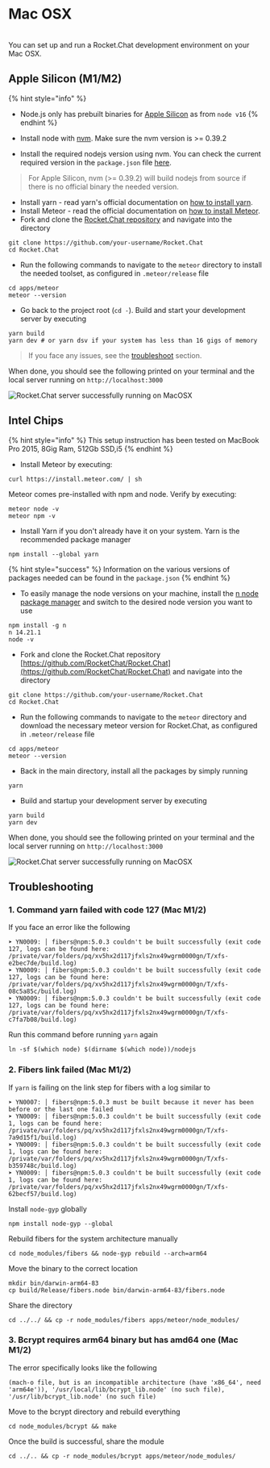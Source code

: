 # Mac OSX

\
You can set up and run a Rocket.Chat development environment on your Mac OSX.

## Apple Silicon (M1/M2)

{% hint style="info" %}
* Node.js only has prebuilt binaries for [Apple Silicon](https://www.macworld.com/article/334279/apple-silicon-macs-may-be-a-reboot-of-the-g4-cube-and-colorful-imac-g3.html) as from `node v16`
{% endhint %}

* Install node with [nvm](https://github.com/nvm-sh/nvm). Make sure the nvm version is >= 0.39.2
* Install the required nodejs version using nvm. You can check the current required version in the `package.json` file [here](https://github.com/RocketChat/Rocket.Chat/blob/develop/package.json#L42-L46).

> For Apple Silicon, nvm (>= 0.39.2) will build nodejs from source if there is no official binary the needed version.

* Install yarn - read yarn's official documentation on [how to install yarn](https://classic.yarnpkg.com/lang/en/docs/install/#mac-stable).
* Install Meteor - read the official documentation on [how to install Meteor](https://docs.meteor.com/install.html).
* Fork and clone the [Rocket.Chat repository](https://github.com/RocketChat/Rocket.Chat) and navigate into the directory

```shell
git clone https://github.com/your-username/Rocket.Chat
cd Rocket.Chat
```

* Run the following commands to navigate to the `meteor` directory to install the needed toolset, as configured in `.meteor/release` file

```shell
cd apps/meteor
meteor --version
```

* Go back to the project root (`cd -`). Build and start your development server by executing

```shell
yarn build
yarn dev # or yarn dsv if your system has less than 16 gigs of memory
```

> If you face any issues, see the [troubleshoot](mac-osx.md#troubleshooting) section.

When done, you should see the following printed on your terminal and the local server running on `http://localhost:3000`

![Rocket.Chat server successfully running on MacOSX](<../../.gitbook/assets/image (51) (2).png>)

## Intel Chips

{% hint style="info" %}
This setup instruction has been tested on MacBook Pro 2015, 8Gig Ram, 512Gb SSD,i5
{% endhint %}

* Install Meteor by executing:

```
curl https://install.meteor.com/ | sh
```

Meteor comes pre-installed with npm and node. Verify by executing:

```
meteor node -v
meteor npm -v
```

* Install Yarn if you don't already have it on your system. Yarn is the recommended package manager

```
npm install --global yarn
```

{% hint style="success" %}
Information on the various versions of packages needed can be found in the `package.json`
{% endhint %}

* To easily manage the node versions on your machine, install the [n node package manager](https://www.npmjs.com/package/n) and switch to the desired node version you want to use

```
npm install -g n
n 14.21.1
node -v
```

* Fork and clone the Rocket.Chat repository [https://github.com/RocketChat/Rocket.Chat](https://github.com/RocketChat/Rocket.Chat) and navigate into the directory

```
git clone https://github.com/your-username/Rocket.Chat
cd Rocket.Chat
```

* Run the following commands to navigate to the `meteor` directory and download the necessary meteor version for Rocket.Chat, as configured in `.meteor/release` file

```
cd apps/meteor
meteor --version
```

* Back in the main directory, install all the packages by simply running

```
yarn
```

* Build and startup your development server by executing

```
yarn build
yarn dev
```

When done, you should see the following printed on your terminal and the local server running on `http://localhost:3000`

![Rocket.Chat server successfully running on MacOSX](<../../.gitbook/assets/image (51) (2).png>)

## Troubleshooting

### 1. Command yarn failed with code 127 (Mac M1/2)

If you face an error like the following

```
➤ YN0009: │ fibers@npm:5.0.3 couldn't be built successfully (exit code 127, logs can be found here: /private/var/folders/pq/xv5hx2d117jfxls2nx49wgrm0000gn/T/xfs-e2bec7de/build.log)
➤ YN0009: │ fibers@npm:5.0.3 couldn't be built successfully (exit code 127, logs can be found here: /private/var/folders/pq/xv5hx2d117jfxls2nx49wgrm0000gn/T/xfs-08c5a85c/build.log)
➤ YN0009: │ fibers@npm:5.0.3 couldn't be built successfully (exit code 127, logs can be found here: /private/var/folders/pq/xv5hx2d117jfxls2nx49wgrm0000gn/T/xfs-c7fa7b08/build.log)
```

Run this command before running `yarn` again

```shell
ln -sf $(which node) $(dirname $(which node))/nodejs
```

### 2. Fibers link failed (Mac M1/2)

If `yarn` is failing on the link step for fibers with a log similar to

```
➤ YN0007: │ fibers@npm:5.0.3 must be built because it never has been before or the last one failed
➤ YN0009: │ fibers@npm:5.0.3 couldn't be built successfully (exit code 1, logs can be found here: /private/var/folders/pq/xv5hx2d117jfxls2nx49wgrm0000gn/T/xfs-7a9d15f1/build.log)
➤ YN0009: │ fibers@npm:5.0.3 couldn't be built successfully (exit code 1, logs can be found here: /private/var/folders/pq/xv5hx2d117jfxls2nx49wgrm0000gn/T/xfs-b359748c/build.log)
➤ YN0009: │ fibers@npm:5.0.3 couldn't be built successfully (exit code 1, logs can be found here: /private/var/folders/pq/xv5hx2d117jfxls2nx49wgrm0000gn/T/xfs-62becf57/build.log)

```

Install `node-gyp` globally

```shell
npm install node-gyp --global
```

Rebuild fibers for the system architecture manually

```shell
cd node_modules/fibers && node-gyp rebuild --arch=arm64
```

Move the binary to the correct location

```shell
mkdir bin/darwin-arm64-83
cp build/Release/fibers.node bin/darwin-arm64-83/fibers.node
```

Share the directory

```shell
cd ../../ && cp -r node_modules/fibers apps/meteor/node_modules/
```

### 3. Bcrypt requires arm64 binary but has amd64 one (Mac M1/2)

The error specifically looks like the following

```
(mach-o file, but is an incompatible architecture (have 'x86_64', need 'arm64e')), '/usr/local/lib/bcrypt_lib.node' (no such file), '/usr/lib/bcrypt_lib.node' (no such file)
```

Move to the bcrypt directory and rebuild everything

```shell
cd node_modules/bcrypt && make
```

Once the build is successful, share the module

```shell
cd ../.. && cp -r node_modules/bcrypt apps/meteor/node_modules/
```
